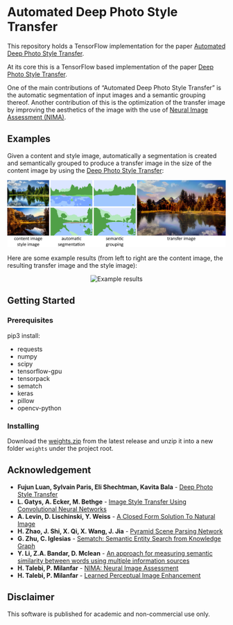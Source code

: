 # Automated Deep Photo Style Transfer

This repository holds a TensorFlow implementation for the paper [Automated Deep Photo Style Transfer](https://arxiv.org/abs/1901.03915).

At its core this is a TensorFlow based implementation of the paper [Deep Photo Style Transfer](https://arxiv.org/abs/1703.07511).

One of the main contributions of “Automated Deep Photo Style Transfer” is the automatic segmentation of input images and a semantic grouping thereof. Another contribution of this is the optimization of the transfer image by improving the aesthetics of the image with the use of [Neural Image Assessment (NIMA)](https://arxiv.org/abs/1709.05424).

## Examples

Given a content and style image, automatically a segmentation is created and semantically grouped to produce a transfer image in the size of the content image by using the [Deep Photo Style Transfer](https://arxiv.org/abs/1703.07511):

<p align="center">
    <img src="./examples/teaser.jpg" width="870" alt="Overview"/>
</p>

Here are some example results (from left to right are the content image, the resulting transfer image and the style image):

<p align="center">
    <img src="./examples/example_results.jpg" width="870" alt="Example results"/>
</p>

## Getting Started

### Prerequisites

pip3 install:
- requests
- numpy
- scipy
- tensorflow-gpu
- tensorpack
- sematch
- keras
- pillow
- opencv-python

### Installing

Download the [weights.zip](https://github.com/Spenhouet/automated-deep-photo-style-transfer/releases/latest) from the latest release and unzip it into a new folder `weights` under the project root.

## Acknowledgement

* **Fujun Luan, Sylvain Paris, Eli Shechtman, Kavita Bala** - [Deep Photo Style Transfer](https://arxiv.org/abs/1703.07511)
* **L. Gatys, A. Ecker, M. Bethge** - [Image Style Transfer Using Convolutional Neural Networks](https://pdfs.semanticscholar.org/7568/d13a82f7afa4be79f09c295940e48ec6db89.pdf)	
* **A. Levin, D. Lischinski, Y. Weiss** - [A Closed Form Solution To Natural Image](http://webee.technion.ac.il/people/anat.levin/papers/Matting-Levin-Lischinski-Weiss-CVPR06.pdf) 
* **H. Zhao, J. Shi, X. Qi, X. Wang, J. Jia** - [Pyramid Scene Parsing Network](https://arxiv.org/pdf/1612.01105.pdf)
* **G. Zhu, C. Iglesias** - [Sematch: Semantic Entity Search from Knowledge Graph](http://km.aifb.kit.edu/ws/sumpre2015/paper4.pdf)
* **Y. Li, Z.A. Bandar, D. Mclean** - [An approach for measuring semantic similarity between words 
using multiple information sources](http://ieeexplore.ieee.org/document/1209005/)
* **H. Talebi, P. Milanfar** - [NIMA: Neural Image Assessment](https://arxiv.org/abs/1709.05424)
* **H. Talebi, P. Milanfar** - [Learned Perceptual Image Enhancement](https://arxiv.org/abs/1712.02864)

## Disclaimer

This software is published for academic and non-commercial use only.
